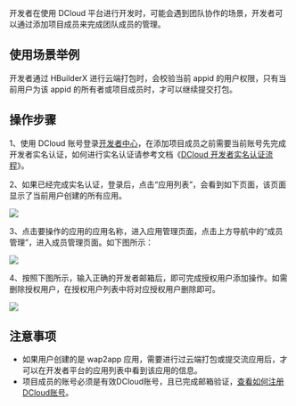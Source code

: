 开发者在使用 DCloud 平台进行开发时，可能会遇到团队协作的场景，开发者可以通过添加项目成员来完成团队成员的管理。

## 使用场景举例
开发者通过 HBuilderX 进行云端打包时，会校验当前 appid 的用户权限，只有当前用户为该 appid 的所有者或项目成员时，才可以继续提交打包。

## 操作步骤
        
1、使用 DCloud 账号登录[开发者中心](http://dev.dcloud.net.cn)，在添加项目成员之前需要当前账号先完成开发者实名认证，如何进行实名认证请参考文档《[DCloud 开发者实名认证流程](dev/account/real-name-authentication.md)》。
    
2、如果已经完成实名认证，登录后，点击“应用列表”，会看到如下页面，该页面显示了当前用户创建的所有应用。

![](https://web-ext-storage.dcloud.net.cn/doc/dev/app/app-list.png)


3、点击要操作的应用的应用名称，进入应用管理页面，点击上方导航中的“成员管理”，进入成员管理页面。如下图所示：

![](https://web-ext-storage.dcloud.net.cn/doc/dev/app/app-members.png)


4、按照下图所示，输入正确的开发者邮箱后，即可完成授权用户添加操作。如需删除授权用户，在授权用户列表中将对应授权用户删除即可。

![](https://web-ext-storage.dcloud.net.cn/doc/dev/app/app-member-add.png)

## 注意事项
- 如果用户创建的是 wap2app 应用，需要进行过云端打包或提交流应用后，才可以在开发者平台的应用列表中看到该应用的信息。
- 项目成员的账号必须是有效DCloud账号，且已完成邮箱验证，[查看如何注册DCloud账号](../account/reg.md)。
